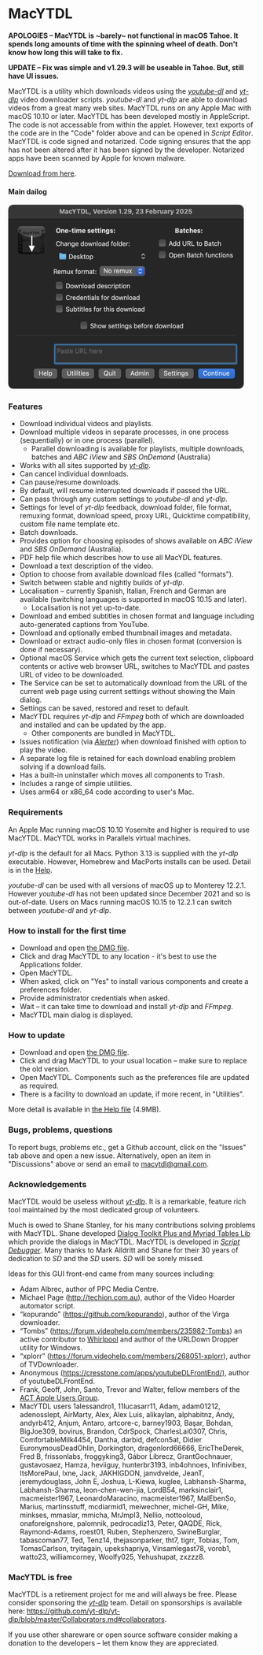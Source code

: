 # MacYTDL

**APOLOGIES – MacYTDL is ~barely~ not functional in macOS Tahoe. It spends long amounts of time with the spinning wheel of death. Don't know how long this will take to fix.**

**UPDATE – Fix was simple and v1.29.3 will be useable in Tahoe.  But, still have UI issues.**

MacYTDL is a utility which downloads videos using the [_youtube-dl_](https://github.com/ytdl-org/youtube-dl) and [_yt-dlp_](https://github.com/yt-dlp/yt-dlp) video downloader scripts. _youtube-dl_ and _yt-dlp_ are able to download videos from a great many web sites. MacYTDL runs on any Apple Mac with macOS 10.10 or later. MacYTDL has been developed mostly in AppleScript. The code is not accessable from within the applet. However, text exports of the code are in the "Code" folder above and can be opened in _Script Editor_. MacYTDL is code signed and notarized. Code signing ensures that the app has not been altered after it has been signed by the developer. Notarized apps have been scanned by Apple for known malware.

[Download from here](https://github.com/section83/MacYTDL/releases/download/1.29.2/MacYTDL-v1.29.2.dmg).

#### Main dailog

<img src="https://github.com/section83/MacYTDL/blob/master/Images/Main.png" width="480" height="374">

### Features

* Download individual videos and playlists.
* Download multiple videos in separate processes, in one process (sequentially) or in one process (parallel).
   * Parallel downloading is available for playlists, multiple downloads, batches and _ABC iView_ and _SBS OnDemand_ (Australia)
* Works with all sites supported by [_yt-dlp_](https://github.com/yt-dlp/yt-dlp/blob/master/supportedsites.md).
* Can cancel individual downloads.
* Can pause/resume downloads.
* By default, will resume interrupted downloads if passed the URL.
* Can pass through any custom settings to _youtube-dl_ and _yt-dlp_.
* Settings for level of _yt-dlp_ feedback, download folder, file format, remuxing format, download speed, proxy URL, Quicktime compatibility, custom file name template etc.
* Batch downloads.
* Provides option for choosing episodes of shows available on _ABC iView_ and _SBS OnDemand_ (Australia).
* PDF help file which describes how to use all MacYDL features.
* Download a text description of the video.
* Option to choose from available download files (called "formats").
* Switch between stable and nightly builds of _yt-dlp_.
* Localisation – currently Spanish, Italian, French and German are available (switching languages is supported in macOS 10.15 and later).
  * Localisation is not yet up-to-date.
* Download and embed subtitles in chosen format and language including auto-generated captions from YouTube.
* Download and optionally embed thumbnail images and metadata.
* Download or extract audio-only files in chosen format (conversion is done if necessary).
* Optional macOS Service which gets the current text selection, clipboard contents or active web browser URL, switches to MacYTDL and pastes URL of video to be downloaded.
* The Service can be set to automatically download from the URL of the current web page using current settings without showing the Main dialog.
* Settings can be saved, restored and reset to default.
* MacYTDL requires _yt-dlp_ and _FFmpeg_ both of which are downloaded and installed and can be updated by the app.
  * Other components are bundled in MacYTDL.
* Issues notification (via [*Alerter*](https://github.com/vjeantet/alerter)) when download finished with option to play the video.
* A separate log file is retained for each download enabling problem solving if a download fails.
* Has a built-in uninstaller which moves all components to Trash.
* Includes a range of simple utilities.
* Uses arm64 or x86_64 code according to user's Mac.

### Requirements

An Apple Mac running macOS 10.10 Yosemite and higher is required to use MacYTDL. MacYTDL works in Parallels virtual machines.

_yt-dlp_ is the default for all Macs. Python 3.13 is supplied with the _yt-dlp_ executable. However, Homebrew and MacPorts installs can be used. Detail is in the [Help](https://github.com/section83/MacYTDL/blob/master/Help.pdf).

_youtube-dl_ can be used with all versions of macOS up to Monterey 12.2.1. However _youtube-dl_ has not been updated since December 2021 and so is out-of-date. Users on Macs running macOS 10.15 to 12.2.1 can switch between _youtube-dl_ and _yt-dlp_.

### How to install for the first time

* Download and open [the DMG file](https://github.com/section83/MacYTDL/releases/download/1.29.2/MacYTDL-v1.29.2.dmg).
* Click and drag MacYTDL to any location - it's best to use the Applications folder.
* Open MacYTDL.
* When asked, click on "Yes" to install various components and create a preferences folder.
* Provide administrator credentials when asked.
* Wait – it can take time to download and install _yt-dlp_ and _FFmpeg_.
* MacYTDL main dialog is displayed.

### How to update

* Download and open [the DMG file](https://github.com/section83/MacYTDL/releases/download/1.29.2/MacYTDL-v1.29.2.dmg).
* Click and drag MacYTDL to your usual location – make sure to replace the old version.
* Open MacYTDL. Components such as the preferences file are updated as required.
* There is a facility to download an update, if more recent, in "Utilities".

More detail is available in [the Help file](https://github.com/section83/MacYTDL/blob/master/Help.pdf) (4.9MB).

### Bugs, problems, questions
To report bugs, problems etc., get a Github account, click on the "Issues" tab above and open a new issue.  Alternatively, open an item in "Discussions" above or send an email to macytdl@gmail.com.

### Acknowledgements

MacYTDL would be useless without [_yt-dlp_](https://github.com/yt-dlp/yt-dlp). It is a remarkable, feature rich tool maintained by the most dedicated group of volunteers.

Much is owed to Shane Stanley, for his many contributions solving problems with MacYTDL. Shane developed [Dialog Toolkit Plus and Myriad Tables Lib](https://latenightsw.com/support/freeware/) which provide the dialogs in MacYTDL. MacYTDL is developed in [_Script Debugger_](https://latenightsw.com). Many thanks to Mark Alldritt and Shane for their 30 years of dedication to _SD_ and the _SD_ users. _SD_ will be sorely missed.

Ideas for this GUI front-end came from many sources including:

* Adam Albrec, author of PPC Media Centre.
* Michael Page (http://techion.com.au), author of the Video Hoarder automator script.
* “kopurando” (https://github.com/kopurando), author of the Virga downloader.
* “Tombs” (https://forum.videohelp.com/members/235982-Tombs) an active contributor to [Whirlpool](www.whirlpool.net.au) and author of the URLDown Dropper utility for Windows.
* “xplorr” (https://forum.videohelp.com/members/268051-xplorr), author of TVDownloader.
* Anonymous (https://cresstone.com/apps/youtubeDLFrontEnd/), author of youtubeDLFrontEnd.
* Frank, Geoff, John, Santo, Trevor and Walter, fellow members of the [ACT Apple Users Group](https://www.actapple.org.au).
* MacYTDL users 1alessandro1, 11lucasarr11, Adam, adam01212, adenosslept, AirMarty, Alex, Alex Luis, alikaylan, alphabitnz, Andy, andyrb412, Anjum, Antaro, artcore-c, barney1903, Başar, Bohdan, BigJoe309, bovirus, Brandon, CdrSpock, CharlesLai0307, Chris, ComfortableMilk4454, Dantha, darbid, defcon5at, Didier EuronymousDeadOhlin, Dorkington, dragonlord66666, EricTheDerek, Fred B, frissonlabs, froggyking3, Gábor Librecz, GrantGochnauer, gustavosaez, Hamza, heviiguy, hunterbr3193, inb4ohnoes, Infinivibex, ItsMorePaul, lxne, Jack, JAKHIGDON, janvdvelde, JeanT, jeremydouglass, John E, Joshua, L-Kiewa, kuglee, Labhansh-Sharma, Labhansh-Sharma, leon-chen-wen-jia, LordB54, marksinclair1, macmeister1967, LeonardoMaracino, macmeister1967, MalEbenSo, Marius, martinsstuff, mcdiarmid1, meiwechner, michel-GH, Mike, minkses, mmaslar, mmicha, MrJmpl3, Nellio, nottooloud, onaforeignshore, palomnik, pedrocadiz13, Peter, QAQDE, Rick, Raymond-Adams, roest01, Ruben, Stephenzero, SwineBurglar, tabascoman77, Ted, Tenz14, thejasonparker, tht7, tigrr, Tobias, Tom, TomasCarlson, tryitagain, upekshapriya, Vinsamlegast78, vorob1, watto23, williamcorney, Woolfy025, Yehushupat, zxzzz8.

### MacYTDL is free

MacYTDL is a retirement project for me and will always be free. Please consider sponsoring the [_yt-dlp_](https://github.com/yt-dlp/yt-dlp) team. Detail on sponsorships is available here: https://github.com/yt-dlp/yt-dlp/blob/master/Collaborators.md#collaborators.

If you use other shareware or open source software consider making a donation to the developers – let them know they are appreciated.
